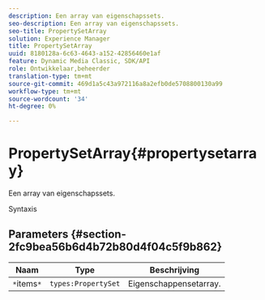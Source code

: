```yaml
---
description: Een array van eigenschapssets.
seo-description: Een array van eigenschapssets.
seo-title: PropertySetArray
solution: Experience Manager
title: PropertySetArray
uuid: 8180128a-6c63-4643-a152-42856460e1af
feature: Dynamic Media Classic, SDK/API
role: Ontwikkelaar,beheerder
translation-type: tm+mt
source-git-commit: 469d1a5c43a972116a8a2efb0de5708800130a99
workflow-type: tm+mt
source-wordcount: '34'
ht-degree: 0%

---
```



# PropertySetArray{#propertysetarray}

Een array van eigenschapssets.

Syntaxis

## Parameters {#section-2fc9bea56b6d4b72b80d4f04c5f9b862}

| Naam | Type | Beschrijving |
|---|---|---|
| `*`items`*` | `types:PropertySet` | Eigenschappensetarray. |

